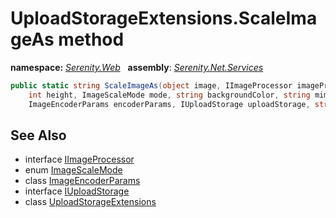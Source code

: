 # UploadStorageExtensions.ScaleImageAs method
**namespace:** *[Serenity.Web](../../README.md#serenity.web-namespace)*   **assembly**: *[Serenity.Net.Services](../../README.md)*

```csharp
public static string ScaleImageAs(object image, IImageProcessor imageProcessor, int width, 
    int height, ImageScaleMode mode, string backgroundColor, string mimeType, 
    ImageEncoderParams encoderParams, IUploadStorage uploadStorage, string path, bool? autoRename)
```

## See Also

* interface [IImageProcessor](../../global/IImageProcessor.md)
* enum [ImageScaleMode](../Serenity.Net.Core/../ImageScaleMode.md)
* class [ImageEncoderParams](../ImageEncoderParams.md)
* interface [IUploadStorage](../IUploadStorage.md)
* class [UploadStorageExtensions](../UploadStorageExtensions.md)